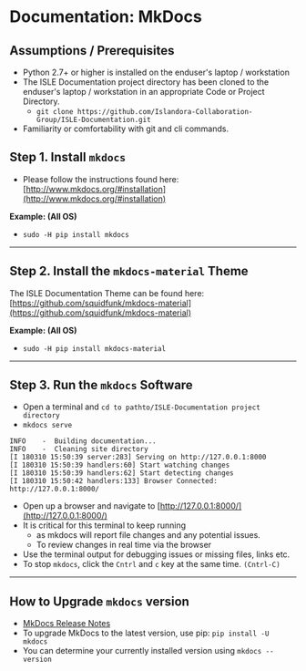 # Documentation: MkDocs

## Assumptions / Prerequisites

* Python 2.7+ or higher is installed on the enduser's laptop / workstation
* The ISLE Documentation project directory has been cloned to the enduser's laptop / workstation in an appropriate Code or Project Directory.
   * `git clone https://github.com/Islandora-Collaboration-Group/ISLE-Documentation.git`
* Familiarity or comfortability with git and cli commands.

## Step 1. Install `mkdocs`

* Please follow the instructions found here: [http://www.mkdocs.org/#installation](http://www.mkdocs.org/#installation)

**Example: (All OS)**

* `sudo -H pip install mkdocs`

---

## Step 2. Install the `mkdocs-material` Theme

The ISLE Documentation Theme can be found here: [https://github.com/squidfunk/mkdocs-material](https://github.com/squidfunk/mkdocs-material)

**Example: (All OS)**

* `sudo -H pip install mkdocs-material`

---

## Step 3. Run the `mkdocs` Software

* Open a terminal and `cd to pathto/ISLE-Documentation project directory`
* `mkdocs serve`
```
INFO    -  Building documentation...
INFO    -  Cleaning site directory
[I 180310 15:50:39 server:283] Serving on http://127.0.0.1:8000
[I 180310 15:50:39 handlers:60] Start watching changes
[I 180310 15:50:39 handlers:62] Start detecting changes
[I 180310 15:50:42 handlers:133] Browser Connected: http://127.0.0.1:8000/
```

* Open up a browser and navigate to [http://127.0.0.1:8000/](http://127.0.0.1:8000/)
* It is critical for this terminal to keep running
    * as mkdocs will report file changes and any potential issues.
    * To review changes in real time via the browser
* Use the terminal output for debugging issues or missing files, links etc.
* To stop `mkdocs`, click the `Cntrl` and `c` key at the same time. `(Cntrl-C)`

---

## How to Upgrade `mkdocs` version

* [MkDocs Release Notes](https://www.mkdocs.org/about/release-notes/#release-notes)
* To upgrade MkDocs to the latest version, use pip:
  `pip install -U mkdocs`
* You can determine your currently installed version using
  `mkdocs --version`
